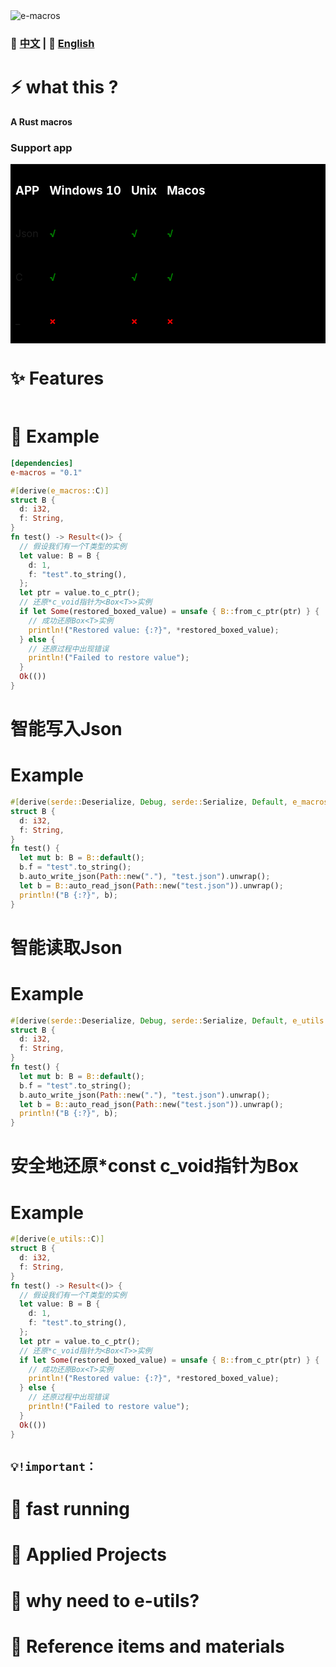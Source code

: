 
<img src="public/ico/white_64x64.ico" alt="e-macros"/>

### 📄 [中文](docs/README.zh.md)  | 📄  [English](README.md)

# ⚡ what this ?
**A Rust macros**

### Support app
<table style="background:#000">
  <tr>
    <th><h3 style="color:#fff">APP</h3></th>
    <th><h3 style="color:#fff">Windows 10</h3></th>
    <th><h3 style="color:#fff">Unix</h3></th>
    <th><h3 style="color:#fff">Macos</h3></th>
  </tr>
  <tr>
    <td>Json</td>
    <td><h4 style="color:green">√</h4></td>
    <td><h4 style="color:green">√</h4></td>
    <td><h4 style="color:green">√</h4></td>
  </tr>
  <tr>
    <td>C</td>
    <td><h4 style="color:green">√</h4></td>
    <td><h4 style="color:green">√</h4></td>
    <td><h4 style="color:green">√</h4></td>
  </tr>
  <tr>
    <td>_</td>
    <td><h4 style="color:red">×</h4></td>
    <td><h4 style="color:red">×</h4></td>
    <td><h4 style="color:red">×</h4></td>
  </tr>
</table>

# ✨ Features
```toml
```

# 📖 Example
```toml
[dependencies]
e-macros = "0.1"
```

```rust
#[derive(e_macros::C)]
struct B {
  d: i32,
  f: String,
}
fn test() -> Result<()> {
  // 假设我们有一个T类型的实例
  let value: B = B {
    d: 1,
    f: "test".to_string(),
  };
  let ptr = value.to_c_ptr();
  // 还原*c_void指针为<Box<T>>实例
  if let Some(restored_boxed_value) = unsafe { B::from_c_ptr(ptr) } {
    // 成功还原Box<T>实例
    println!("Restored value: {:?}", *restored_boxed_value);
  } else {
    // 还原过程中出现错误
    println!("Failed to restore value");
  }
  Ok(())
}
```
# 智能写入Json
# Example
```rust
#[derive(serde::Deserialize, Debug, serde::Serialize, Default, e_macros::Json)]
struct B {
  d: i32,
  f: String,
}
fn test() {
  let mut b: B = B::default();
  b.f = "test".to_string();
  b.auto_write_json(Path::new("."), "test.json").unwrap();
  let b = B::auto_read_json(Path::new("test.json")).unwrap();
  println!("B {:?}", b);
}
```
# 智能读取Json
# Example
```rust
#[derive(serde::Deserialize, Debug, serde::Serialize, Default, e_utils::Json)]
struct B {
  d: i32,
  f: String,
}
fn test() {
  let mut b: B = B::default();
  b.f = "test".to_string();
  b.auto_write_json(Path::new("."), "test.json").unwrap();
  let b = B::auto_read_json(Path::new("test.json")).unwrap();
  println!("B {:?}", b);
}
```
# 安全地还原*const c_void指针为Box<Self>
# Example
```rust
#[derive(e_utils::C)]
struct B {
  d: i32,
  f: String,
}
fn test() -> Result<()> {
  // 假设我们有一个T类型的实例
  let value: B = B {
    d: 1,
    f: "test".to_string(),
  };
  let ptr = value.to_c_ptr();
  // 还原*c_void指针为<Box<T>>实例
  if let Some(restored_boxed_value) = unsafe { B::from_c_ptr(ptr) } {
    // 成功还原Box<T>实例
    println!("Restored value: {:?}", *restored_boxed_value);
  } else {
    // 还原过程中出现错误
    println!("Failed to restore value");
  }
  Ok(())
}
```

## `💡!important：`
<!-- ####There are three requirements for building on the windows system environment:

You must use the rust version using the MSVC toolchain

You must install [WinPcap]（ https://www.winpcap.org/ ）Or [npcap]（ https://nmap.org/npcap/ ）(using [WinPcap]（ https://www.winpcap.org/ ）Version 4.1.3) (if using [npcap]（ https://nmap.org/npcap/ ）, please make sure to use "in [WinPcap]（ https://www.winpcap.org/ ）Install [npcap] in API compatibility mode（ https://nmap.org/npcap/ )”）

You must put it in your bag. [WinPcap]( https://www.winpcap.org/ ）The Lib in the developer package is located in the directory named Lib in the root directory of the repository. Alternatively, you can use any location listed in the% lib% / $env: lib environment variable. For the 64 bit toolchain, it is located in wpdpack / lib / x64 / packet. For the 32-bit toolchain, it is located in wpdpack / lib / packet.lib.
```
# 1.install npcap server https://npcap.com/dist/npcap-1.70.exe
setx LIB E:\libs\LIB
# download and decompression https://npcap.com/dist/npcap-sdk-1.13.zip
# npcap-sdk-1.13\Lib\x64\Packet.lib put to E:\libs\LIB
``` -->

# 🚀 fast running
<!-- ```sh
# host/port scan
cargo run --example host_scan
cargo run --example port_scan
# async scan
cargo run --example async_host_scan --features="async"
cargo run --example async_port_scan --features="async"
# Fingerprint scan
cargo run --example os --features="os"
# Service Scan
cargo run --example service_detection --features="service"
# DNS Parse
cargo run --example dns
# Trace Route
cargo run --example tracert
``` -->

# 🦊 Applied Projects
<!-- [E-NetScan](https://github.com/EternalNight996/e-netscan.git): The network scanning project (which supports both command line and cross platform graphical interface) is under development.. -->

# 🔭 why need to e-utils?
<!-- At first, I wanted to complete a cross network scanning project to help me complete some work. I referred to many open source projects, but these projects have some defects that do not meet my needs, so I have e-libscanner.
(process host and port scanning, and support domain name resolution, route tracking, fingerprint scanning, service scanning, asynchronous scanning, scalability and more)
The bottom layer is by calling [npcap]（ https://nmap.org/npcap/ ）And [WinPcap]（ https://www.winpcap.org/ ）Packet capture service;
The service API is [libpnet]（ https://github.com/libpnet/libpnet ); -->

# 🙋 Reference items and materials
<!-- ✨ [RustScan] https://github.com/RustScan/RustScan : Rustlike nmapscan
✨ [netscan] https://github.com/shellrow/netscan : Rust Network Scanner
✨ [libpnet](libpnet) https://github.com/libpnet/libpnet ● The background base of the interplatform network - mainly using captivity services ([npcap]) https://nmap.org/npcap/ with [WinPcap]( https://www.winpcap.org/ ) -->